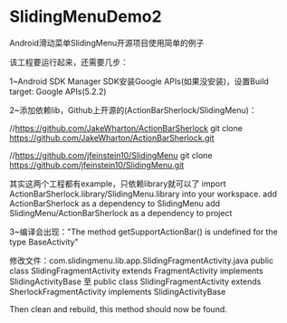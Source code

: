 SlidingMenuDemo2
================

Android滑动菜单SlidingMenu开源项目使用简单的例子


该工程要运行起来，还需要几步：

1~Android SDK Manager SDK安装Google APIs(如果没安装)，设置Build target: Google APIs(5.2.2)

2~添加依赖lib，Github上开源的(ActionBarSherlock/SlidingMenu)：

//https://github.com/JakeWharton/ActionBarSherlock
git clone https://github.com/JakeWharton/ActionBarSherlock.git

//https://github.com/jfeinstein10/SlidingMenu
git clone https://github.com/jfeinstein10/SlidingMenu.git

其实这两个工程都有example，只依赖library就可以了
import ActionBarSherlock.library/SlidingMenu.library into your workspace.
add ActionBarSherlock as a dependency to SlidingMenu
add SlidingMenu/ActionBarSherlock as a dependency to project

3~编译会出现："The method getSupportActionBar() is undefined for the type BaseActivity"

修改文件：com.slidingmenu.lib.app.SlidingFragmentActivity.java
public class SlidingFragmentActivity extends FragmentActivity implements SlidingActivityBase
至
public class SlidingFragmentActivity extends SherlockFragmentActivity implements SlidingActivityBase

Then clean and rebuild, this method should now be found.
